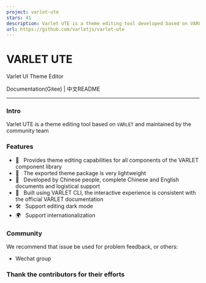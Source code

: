 ```yaml
---
project: varlet-ute
stars: 41
description: Varlet UTE is a theme editing tool developed based on VARLET / Varlet UTE 是一个基于 VARLET 开发的主题编辑工具
url: https://github.com/varletjs/varlet-ute
---
```


VARLET UTE
==========

Varlet UI Theme Editor

Documentation(Gitee) | 中文README

* * *

### Intro

Varlet UTE is a theme editing tool based on `VARLET` and maintained by the community team

### Features

-   🚀   Provides theme editing capabilities for all components of the VARLET component library
-   🚀   The exported theme package is very lightweight
-   💪   Developed by Chinese people, complete Chinese and English documents and logistical support
-   💪   Built using VARLET CLI, the interactive experience is consistent with the official VARLET documentation
-   🛠️   Support editing dark mode
-   🌍   Support internationalization

### Community

We recommend that issue be used for problem feedback, or others:

-   Wechat group

### Thank the contributors for their efforts
